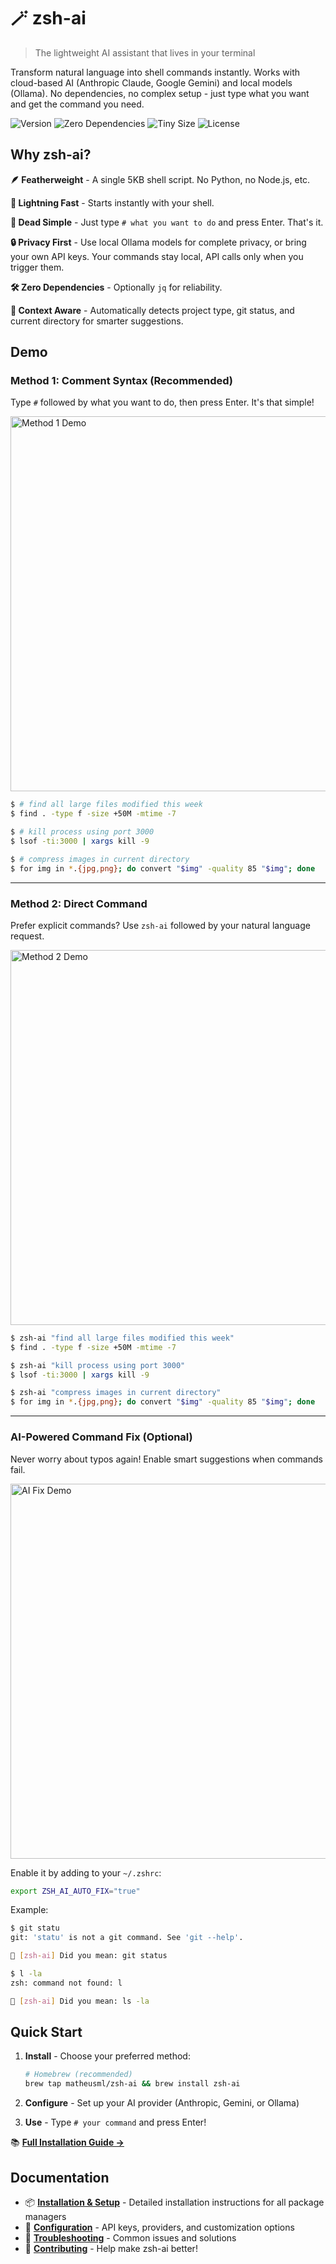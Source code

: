 # 🪄 zsh-ai

> The lightweight AI assistant that lives in your terminal

Transform natural language into shell commands instantly. Works with cloud-based AI (Anthropic Claude, Google Gemini) and local models (Ollama). No dependencies, no complex setup - just type what you want and get the command you need.

<img src="https://img.shields.io/github/v/release/matheusml/zsh-ai?label=version&color=yellow" alt="Version"> <img src="https://img.shields.io/badge/dependencies-zero-brightgreen" alt="Zero Dependencies"> <img src="https://img.shields.io/badge/size-<5KB-blue" alt="Tiny Size"> <img src="https://img.shields.io/github/license/matheusml/zsh-ai?color=lightgrey" alt="License">

## Why zsh-ai?

**🪶 Featherweight** - A single 5KB shell script. No Python, no Node.js, etc.

**🚀 Lightning Fast** - Starts instantly with your shell.

**🎯 Dead Simple** - Just type `# what you want to do` and press Enter. That's it.

**🔒 Privacy First** - Use local Ollama models for complete privacy, or bring your own API keys. Your commands stay local, API calls only when you trigger them.

**🛠️ Zero Dependencies** - Optionally `jq` for reliability.

**🧠 Context Aware** - Automatically detects project type, git status, and current directory for smarter suggestions.

## Demo

### Method 1: Comment Syntax (Recommended)
Type `#` followed by what you want to do, then press Enter. It's that simple!

<img src="https://github.com/user-attachments/assets/eff46629-855c-41eb-9de3-a53040bd2654" alt="Method 1 Demo" width="600">


```bash
$ # find all large files modified this week
$ find . -type f -size +50M -mtime -7

$ # kill process using port 3000  
$ lsof -ti:3000 | xargs kill -9

$ # compress images in current directory
$ for img in *.{jpg,png}; do convert "$img" -quality 85 "$img"; done
```

---

### Method 2: Direct Command
Prefer explicit commands? Use `zsh-ai` followed by your natural language request.

<img src="https://github.com/user-attachments/assets/e58f0b99-68bf-45a5-87b9-ba7f925ddc87" alt="Method 2 Demo" width="600">


```bash
$ zsh-ai "find all large files modified this week"
$ find . -type f -size +50M -mtime -7

$ zsh-ai "kill process using port 3000"
$ lsof -ti:3000 | xargs kill -9

$ zsh-ai "compress images in current directory"
$ for img in *.{jpg,png}; do convert "$img" -quality 85 "$img"; done
```

---

### AI-Powered Command Fix (Optional)
Never worry about typos again! Enable smart suggestions when commands fail.

<img src="https://github.com/user-attachments/assets/2a3ebb26-9528-4aed-9d96-40ab017fca3f" alt="AI Fix Demo" width="600">


Enable it by adding to your `~/.zshrc`:
```bash
export ZSH_AI_AUTO_FIX="true"
```

Example:
```bash
$ git statu
git: 'statu' is not a git command. See 'git --help'.

🤖 [zsh-ai] Did you mean: git status

$ l -la
zsh: command not found: l

🤖 [zsh-ai] Did you mean: ls -la
```

## Quick Start

1. **Install** - Choose your preferred method:
   ```bash
   # Homebrew (recommended)
   brew tap matheusml/zsh-ai && brew install zsh-ai
   ```
   
2. **Configure** - Set up your AI provider (Anthropic, Gemini, or Ollama)

3. **Use** - Type `# your command` and press Enter!

📚 **[Full Installation Guide →](INSTALL.md)**

## Documentation

- 📦 **[Installation & Setup](INSTALL.md)** - Detailed installation instructions for all package managers
- 🔧 **[Configuration](INSTALL.md#configuration)** - API keys, providers, and customization options  
- 🚨 **[Troubleshooting](TROUBLESHOOTING.md)** - Common issues and solutions
- 🤝 **[Contributing](CONTRIBUTING.md)** - Help make zsh-ai better!
